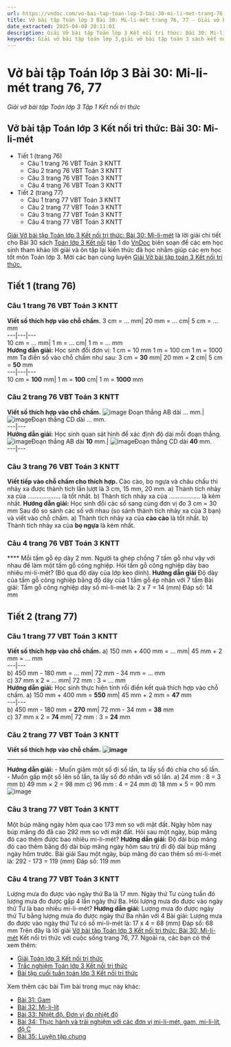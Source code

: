```yaml
---
url: https://vndoc.com/vo-bai-tap-toan-lop-3-bai-30-mi-li-met-trang-76-77-310181
title: Vở bài tập Toán lớp 3 Bài 30: Mi-li-mét trang 76, 77 - Giải vở bài tập Toán lớp 3 Tập 1 Kết nối tri thức - VnDoc.com
date_extracted: 2025-04-08 20:11:01
description: Giải Vở bài tập Toán lớp 3 Kết nối tri thức: Bài 30: Mi-li-mét, luyện giải bài tập Toán lớp 3 ngắn gọn, dễ hiểu. Mời các em cùng theo dõi.
keywords: Giải vở bài tập toán lớp 3,giải vở bài tập toán 3 sách kết nối mi li mét,giải vở bài tập toán 3 sách kết nối tri thức mi li mét,giải vở bài tập toán 3 sách kết nối tri thức bài 30,mi li mét
---
```


# Vở bài tập Toán lớp 3 Bài 30: Mi-li-mét trang 76, 77
 _Giải vở bài tập Toán lớp 3 Tập 1 Kết nối tri thức_
## **Vở bài tập Toán lớp 3 Kết nối tri thức: Bài 30: Mi-li-mét**
  * Tiết 1 \(trang 76\)
    * Câu 1 trang 76 VBT Toán 3 KNTT
    * Câu 2 trang 76 VBT Toán 3 KNTT
    * Câu 3 trang 76 VBT Toán 3 KNTT
    * Câu 4 trang 76 VBT Toán 3 KNTT
  * Tiết 2 \(trang 77\)
    * Câu 1 trang 77 VBT Toán 3 KNTT
    * Câu 2 trang 77 VBT Toán 3 KNTT
    * Câu 3 trang 77 VBT Toán 3 KNTT
    * Câu 4 trang 77 VBT Toán 3 KNTT

[Giải Vở bài tập Toán lớp 3 Kết nối tri thức: Bài 30: Mi-li-mét](<https://vndoc.com/vo-bai-tap-toan-lop-3-bai-30-mi-li-met-trang-76-77-310181>) là lời giải chi tiết cho Bài 30  sách [Toán lớp 3 Kết nối](<https://vndoc.com/toan-lop-3-kntt> "Toán lớp 3 Kết nối") tập 1 do [VnDoc](<https://vndoc.com/>) biên soạn để các em học sinh tham khảo lời giải và ôn tập lại kiến thức đã học nhằm giúp các em học tốt môn Toán lớp 3. Mời các bạn cùng luyện [Giải Vở bài tập toán 3 Kết nối tri thức.](<https://vndoc.com/vo-bai-tap-toan-lop-3-ket-noi-tri-thuc>)
## **Tiết 1 \(trang 76\)**
### Câu 1 trang 76  VBT Toán 3 KNTT
**Viết số thích hợp vào chỗ chấm.**
3 cm = … mm| 20 mm = … cm| 5 cm = … mm  
---|---|---  
10 cm = … mm| 1 m = … cm| 1 m = … mm  
**Hướng dẫn giải:**
Học sinh đổi đơn vị:
1 cm = 10 mm
1 m = 100 cm
1 m = 1000 mm
Ta điền số vào chỗ chấm như sau:
3 cm = **30** mm| 20 mm = **2** cm| 5 cm = **50** mm  
---|---|---  
10 cm = **100** mm| 1 m = **100** cm| 1 m = **1000** mm  
### Câu 2 trang 76 VBT Toán 3 KNTT
**Viết số thích hợp vào chỗ chấm.**
![image](https://i.vdoc.vn/data/image/2023/11/24/Picture1-9.png) Đoạn thẳng AB dài … mm.| ![image](https://i.vdoc.vn/data/image/2023/11/24/Picture2-7.png)Đoạn thẳng CD dài … mm.  
---|---  
**Hướng dẫn giải:**
Học sinh quan sát hình để xác định độ dài mỗi đoạn thẳng.
![image](https://i.vdoc.vn/data/image/2023/11/24/Picture1-9.png)Đoạn thẳng AB dài **10** mm.| ![image](https://i.vdoc.vn/data/image/2023/11/24/Picture2-7.png)Đoạn thẳng CD dài **40** mm.  
---|---  
### Câu 3 trang 76 VBT Toán 3 KNTT
**Viết tiếp vào chỗ chấm cho thích hợp.**
Cào cào, bọ ngựa và châu chấu thi nhảy xa được thành tích lần lượt là 3 cm, 15 mm, 20 mm.
a\) Thành tích nhảy xa của ………………. là tốt nhất.
b\) Thành tích nhảy xa của ……………… là kém nhất.
**Hướng dẫn giải:**
Học sinh đổi các số sang cùng đơn vị đo
3 cm = 30 mm
Sau đó so sánh các số với nhau \(so sánh thành tích nhảy xa của 3 bạn\) và viết vào chỗ chấm.
a\) Thành tích nhảy xa của **cào cào** là tốt nhất.
b\) Thành tích nhảy xa của **bọ ngựa** là kém nhất.
### Câu 4 trang 76 VBT Toán 3 KNTT
**** Mỗi tấm gỗ ép dày 2 mm. Người ta ghép chồng 7 tấm gỗ như vậy với nhau để làm một tấm gỗ công nghiệp. Hỏi tấm gỗ công nghiệp dày bao nhiêu mi-li-mét? \(Bỏ qua độ dày của lớp keo dính\).
**Hướng dẫn giải**
Độ dày của tấm gỗ công nghiệp bằng độ dày của 1 tấm gỗ ép nhân với 7 tấm
Bài giải:
Tấm gỗ công nghiệp dày số mi-li-mét là:
2 x 7 = 14 \(mm\)
Đáp số: 14 mm
## **Tiết 2 \(trang 77\)**
### Câu 1 trang 77 VBT Toán 3 KNTT
**Viết số thích hợp vào chỗ chấm.**
a\) 150 mm + 400 mm = … mm| 45 mm + 2 mm = … mm  
---|---  
b\) 450 mm - 180 mm = … mm| 72 mm - 34 mm = … mm  
c\) 37 mm x 2 = … mm| 72 mm : 3 = … mm  
**Hướng dẫn giải:**
Học sinh thực hiện tính rồi điền kết quả thích hợp vào chỗ chấm.
a\) 150 mm + 400 mm = **550** mm| 45 mm + 2 mm = **47** mm  
---|---  
b\) 450 mm - 180 mm = **270** mm| 72 mm - 34 mm = **38** mm  
c\) 37 mm x 2 = **74** mm| 72 mm : 3 = **24** mm  
### Câu 2 trang 77  VBT Toán 3 KNTT
**Viết số thích hợp vào chỗ chấm.**
**![image](https://i.vdoc.vn/data/image/2023/11/24/Picture3-7.png)**
****
**Hướng dẫn giải:**
\- Muốn giảm một số đi số lần, ta lấy số đó chia cho số lần.
\- Muốn gấp một số lên số lần, ta lấy số đó nhân với số lần.
a\) 24 mm : 8 = 3 mm
b\) 49 mm × 2 = 98 mm
c\) 96 mm : 4 = 24 mm
d\) 18 mm × 5 = 90 mm
![image](https://i.vdoc.vn/data/image/2023/11/24/Picture4-4.png)
### Câu 3 trang 77 VBT Toán 3 KNTT
Một búp măng ngày hôm qua cao 173 mm so với mặt đất. Ngày hôm nay búp măng đó đã cao 292 mm so với mặt đất. Hỏi sau một ngày, búp măng đó cao thêm được bao nhiêu mi-li-mét?
**Hướng dẫn giải:**
Độ dài búp măng đó cao thêm bằng độ dài búp măng ngày hôm sau trừ đi độ dài búp măng ngày hôm trước.
Bài giải
Sau một ngày, búp măng đó cao thêm số mi-li-mét là:
292 - 173 = 119 \(mm\)
Đáp số: 119 mm
### Câu 4 trang 77 VBT Toán 3 KNTT
Lượng mưa đo được vào ngày thứ Ba là 17 mm. Ngày thứ Tư cùng tuần đó lượng mưa đo được gấp 4 lần ngày thứ Ba. Hỏi lượng mưa đo được vào ngày thứ Tư là bao nhiêu mi-li-mét?
**Hướng dẫn giải:**
Lượng mưa đo được ngày thứ Tư bằng lượng mưa đo được ngày thứ Ba nhân với 4
Bài giải:
Lượng mưa đo được vào ngày thứ Tư có số mi-li-mét là:
17 x 4 = 68 \(mm\)
Đáp số: 68 mm
Trên đây là lời giải [Vở bài tập Toán lớp 3 Kết nối tri thức: Bài 30: Mi-li-mét](<https://vndoc.com/vo-bai-tap-toan-lop-3-bai-30-mi-li-met-trang-76-77-310181>) Kết nối tri thức với cuộc sống trang 76, 77. Ngoài ra, các bạn có thể xem thêm:
  * [Giải Toán lớp 3 Kết nối tri thức](<https://vndoc.com/toan-lop-3-kntt>)
  * [Trắc nghiệm Toán lớp 3 Kết nối tri thức](<https://vndoc.com/trac-nghiem-toan-3-kntt>)
  * [Bài tập cuối tuần toán lớp 3 Kết nối tri thức](<https://vndoc.com/de-kiem-tra-cuoi-tuan-toan3>)

Xem thêm các bài Tìm bài trong mục này khác:
  * [Bài 31: Gam](</vo-bai-tap-toan-lop-3-bai-31-gam-trang-78-79-310195>)
  * [Bài 32: Mi-li-lít](</vo-bai-tap-toan-lop-3-bai-32-mi-li-lit-trang-80-310197>)
  * [Bài 33: Nhiệt độ. Đơn vị đo nhiệt độ](</vo-bai-tap-toan-lop-3-bai-33-nhiet-do-don-vi-do-nhiet-do-trang-81-310200>)
  * [Bài 34: Thực hành và trải nghiệm với các đơn vị mi-li-mét, gam, mi-li-lít, độ C](</vo-bai-tap-toan-lop-3-bai-34-thuc-hanh-va-trai-nghiem-voi-cac-don-vi-mi-li-met-gam-mi-li-lit-do-c-310535>)
  * [Bài 35: Luyện tập chung ](</vo-bai-tap-toan-lop-3-bai-35-luyen-tap-chung-trang-85-86-87-310543>)

